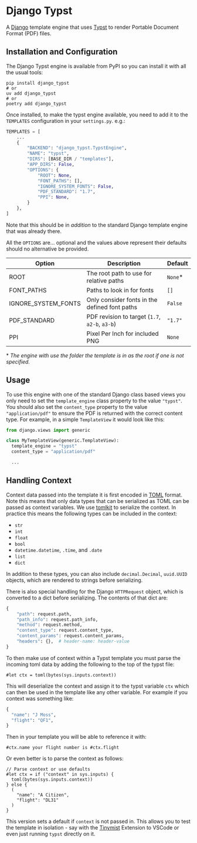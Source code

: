 # Django Typst

A [Django] template engine that uses [Typst] to render Portable Document Format (PDF)
files.

## Installation and Configuration

The Django Typst engine is available from PyPI so you can install it with all the
usual tools:

```shell
pip install django_typst
# or
uv add django_typst
# or
poetry add django_typst
```

Once installed, to make the typst engine available, you need to add it to the
`TEMPLATES` configuration in your `settings.py`. e.g.:

```python
TEMPLATES = [
    ...
    {
        "BACKEND": "django_typst.TypstEngine",
        "NAME": "typst",
        "DIRS": [BASE_DIR / "templates"],
        "APP_DIRS": False,
        "OPTIONS": {
            "ROOT": None,
            "FONT_PATHS": [],
            "IGNORE_SYSTEM_FONTS": False,
            "PDF_STANDARD": "1.7",
            "PPI": None,
        }
    },
]
```

Note that this should be in _addition_ to the standard Django template engine that was
already there.

All the `OPTIONS` are... optional and the values above represent their defaults should
no alternative be provided.

| Option              | Description                                    | Default  |
| ------------------- | ---------------------------------------------- | -------- |
| ROOT                | The root path to use for relative paths        | `None`\* |
| FONT_PATHS          | Paths to look in for fonts                     | `[]`     |
| IGNORE_SYSTEM_FONTS | Only consider fonts in the defined font paths  | `False`  |
| PDF_STANDARD        | PDF revision to target (`1.7`, `a2-b`, `a3-b`) | `"1.7"`  |
| PPI                 | Pixel Per Inch for included PNG                | `None`   |

\* _The engine with use the folder the template is in as the root if one is not
specified._

## Usage

To use this engine with one of the standard Django class based views you only need to
set the `template_engine` class property to the value `"typst"`. You should also set the
`content_type` property to the value `"application/pdf"` to ensure the PDF is returned
with the correct content type. For example, in a simple `TemplateView` it would look
like this:

```python
from django.views import generic

class MyTemplateView(generic.TemplateView):
  template_engine = "typst"
  content_type = "application/pdf"

  ...
```

## Handling Context

Context data passed into the template it is first encoded in [TOML] format. Note this
means that only data types that can be serialized as TOML can be passed as context
variables. We use [tomlkit] to serialize the context. In practice this means the
following types can be included in the context:

- `str`
- `int`
- `float`
- `bool`
- `datetime.datetime`, `.time`, and `.date`
- `list`
- `dict`

In addition to these types, you can also include `decimal.Decimal`, `uuid.UUID` objects,
which are rendered to strings before serializing.

There is also special handling for the Django `HTTPRequest` object, which is converted
to a dict before serializing. The contents of that dict are:

```python
{
    "path": request.path,
    "path_info": request.path_info,
    "method": request.method,
    "content_type": request.content_type,
    "content_params": request.content_params,
    "headers": {},  # header-name: header-value
}
```

To then make use of context within a Typst template you must parse the incoming toml
data by adding the following to the top of the typst file:

```typst
#let ctx = toml(bytes(sys.inputs.context))
```

This will deserialize the context and assign it to the typst variable `ctx` which can
then be used in the template like any other variable. For example if you context was
something like:

```python
{
  "name": "J Moss",
  "flight": "QF1",
}
```

Then in your template you will be able to reference it with:

```typst
#ctx.name your flight number is #ctx.flight
```

Or even better is to parse the context as follows:

```typst
// Parse context or use defaults
#let ctx = if ("context" in sys.inputs) {
  toml(bytes(sys.inputs.context))
} else {
  (
    "name": "A Citizen",
    "flight": "DL31"
  )
}
```

This version sets a default if `context` is not passed in. This allows you to test the
template in isolation - say with the [Tinymist] Extension to VSCode or even just running
`typst` directly on it.

<!-- Links -->

[django]: https://www.djangoproject.com/
[tinymist]: https://github.com/Myriad-Dreamin/tinymist
[toml]: https://toml.io/en/
[tomlkit]: https://tomlkit.readthedocs.io/en/latest/
[typst]: https://typst.app/

